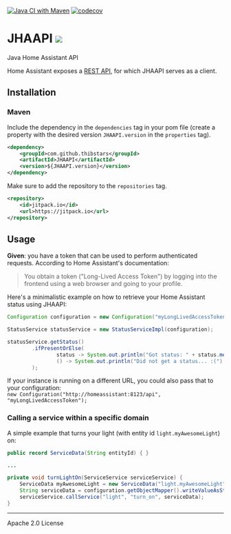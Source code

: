 [![Java CI with Maven](https://github.com/Thibstars/JHAAPI/actions/workflows/ci.yml/badge.svg)](https://github.com/Thibstars/JHAAPI/actions/workflows/ci.yml) [![codecov](https://codecov.io/gh/Thibstars/JHAAPI/graph/badge.svg?token=ri2r2Xbq1m)](https://codecov.io/gh/Thibstars/JHAAPI)
# JHAAPI [![](https://jitpack.io/v/Thibstars/JHAAPI.svg)](https://jitpack.io/#Thibstars/JHAAPI)
Java Home Assistant API

Home Assistant exposes a [REST API](https://developers.home-assistant.io/docs/api/rest/), for which JHAAPI serves as a client.

## Installation
### Maven

Include the dependency in the `dependencies` tag in your pom file (create a property with the desired version `JHAAPI.version` in the `properties` tag).

````xml
<dependency>
    <groupId>com.github.thibstars</groupId>
    <artifactId>JHAAPI</artifactId>
    <version>${JHAAPI.version}</version>
</dependency>
````

Make sure to add the repository to the `repositories` tag.
````xml
<repository>
    <id>jitpack.io</id>
    <url>https://jitpack.io</url>
</repository>
````

## Usage

**Given**: you have a token that can be used to perform authenticated requests.
According to Home Assistant's documentation:
>You obtain a token ("Long-Lived Access Token") by logging into the frontend using a web browser and going to your profile.

Here's a minimalistic example on how to retrieve your Home Assistant status using JHAAPI:
````java
Configuration configuration = new Configuration("myLongLivedAccessToken");

StatusService statusService = new StatusServiceImpl(configuration);

statusService.getStatus()
        .ifPresentOrElse(
                status -> System.out.println("Got status: " + status.message()),
                () -> System.out.println("Did not get a status... :(")
        );
````

If your instance is running on a different URL, you could also pass that to your configuration:  
`new Configuration("http://homeassistant:8123/api", "myLongLivedAccessToken");`

### Calling a service within a specific domain

A simple example that turns your light (with entity id `light.myAwesomeLight`) on:
````java
public record ServiceData(String entityId) { }

...

private void turnLightOn(ServiceService serviceService) {
    ServiceData myAwesomeLight = new ServiceData("light.myAwesomeLight");
    String serviceData = configuration.getObjectMapper().writeValueAsString(myAwesomeLight);
    serviceService.callService("light", "turn_on", serviceData);
}
````

---
Apache 2.0 License
